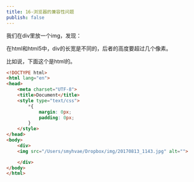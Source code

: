 ```yaml
---
title: 16-浏览器的兼容性问题
publish: false
---
```


 


我们在div里放一个img，发现：

在html和html5中，div的长宽是不同的，后者的高度要超过几个像素。

比如说，下面这个是html的。

```html
<!DOCTYPE html>
<html lang="en">
<head>
	<meta charset="UTF-8">
	<title>Document</title>
	<style type="text/css">
		*{
			margin: 0px;
			padding: 0px;
		}
	</style>
</head>
<body>
	<div>
	<img src="/Users/smyhvae/Dropbox/img/20170813_1143.jpg" alt="">

	</div>
</body>
</html>
```
